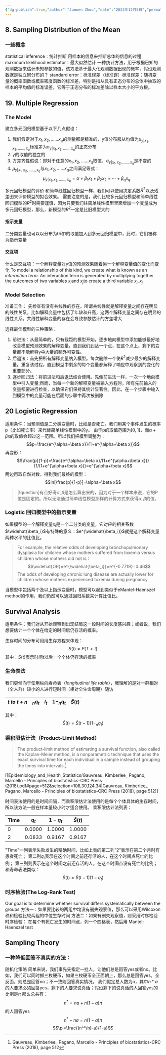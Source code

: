 ```yaml
---
{"dg-publish":true,"author":"Junwen Zhou","date":"2023年12月5日","permalink":"/Epidemiology_and_Health_Statistics/Principles_of_Biostatistics/","dgPassFrontmatter":true}
---
```



## 8. Sampling Distribution of the Mean

### 一些概念
statistical inference：统计推断
用样本的信息来推断总体的信息的过程
maximum likelihood estimator：最大似然估计
一种统计方法，用于根据已知的观测数据来估计未知参数的值，该方法基于最大化观测数据出现的概率，假设观测数据是独立同分布的？
standard error：标准误差（标准误）标准误差：随机变量的概率函数或概率密度函数的标准差，特别是指从具有正态分布的总体中抽取的样本的平均值的标准误差，它等于正态分布的标准差除以样本大小的平方根。

## 19. Multiple Regression

### The Model
建立多元回归模型基于以下几点假设：
1. 我们假定对于$x_1,x_2,……x_q$的测量都是精准的，y值分布服从均值为$\mu_{y|x_1,x_2,……,x_q}$标准差为$\sigma_{y|x_1,x_2,……,x_q}$的正态分布
2. y的取值的独立的
3. 方差齐性假说：即对于任意的$x_1,x_2,……x_q$取值，$\sigma_{y|x_1,x_2,……,x_q}$是不变的
4. $\mu_{y|x_1,x_2,……,x_q}$与$x_1,x_2,……x_q$之间满足等式：
$$\mu_{y|x_1,x_2,……,x_q}=\alpha+\beta_1x_1+\beta_2x_2+\cdots+\beta_qx_q$$

多元回归模型的评价
和简单线性回归模型一样，我们可以使用决定系数$R^2$以及残差图来评价模型的拟合效果。
需要注意的是，我们比较多元回归模型和简单线性回归模型的$R^2$时需要谨慎，因为只要我们往简单线性模型里面增加一个变量成为多元回归模型，那么，新模型的$R^2$一定是比旧模型大的

#### 指示变量
二分类变量也可以以分布为0和1的取值加入到多元回归模型中，此时，它们被称为指示变量

#### 交互项
什么是交互项：一个解释变量对y值的预测效果随着另一个解释变量值的变化而变化
To model a relationship of this kind, we create what is known as an *interaction term*. An interaction term is generated by multiplying together the outcomes of two variables $x_i$and $x_j$to create a third variable $x_i,x_j$

### Model Selection
准备工作：
先检查有没有共线性的存在。所谓共线性就是解释变量之间存在明显的线性关系，比如解释变量中包括了年龄和升高，这两个解释变量之间存在明显的线性关系。共线性解释变量的存在会导致参数估计的方差增大

选择最佳模型的三种策略：
1. 前进法：从最简单的，只有截距的模型开始，逐步地向模型中添加能够最好地改善模型预测效果的解释变量。直到我们到达一个点，在这个点上，剩下的变量都不能解释y中大量的额外可变性。
2. 后退法：首先把所有解释变量纳入模型。每次删除一个使$R^2$减少最少的解释变量。重复该过程，直到模型中剩余的每个变量都解释了响应中观察到的变化的重要部分。
3. 逐步回归法：将前进法和后退法结合使用。先像前进法一样，一次一个地向模型中引入变量;然而，当每一个新的解释变量被输入方程时，所有先前输入的变量都要进行检查，以确保它们保持其统计显著性。因此，在一个步骤中输入到模型中的变量可能在后面的步骤中再次被删除

## 20 Logistic Regression
适用条件：当预测值是二分类变量时，比如是否死亡。我们用某个事件发生的概率p（比如死亡率）来代替简单线性模型中的y。
由于p的取值范围为$[0,1]$，而$\alpha+\beta x$的取值会超过这一范围。所以我们把模型调整为：
$$p=\frac{e^{\alpha+\beta x}}{1+e^{\alpha+\beta x}}$$
再变形：
$$\frac{p}{1-p}=\frac{e^{\alpha+\beta x}/(1+e^{\alpha+\beta x})}{1/(1+e^{\alpha+\beta x})}=e^{\alpha+\beta x}$$
两边再取自然对数，得到我们最终的模型：
$$ln[\frac{p}{1-p}]=\alpha+\beta x$$
>[!question]有点好奇$\alpha,\beta$是怎么算出来的，因为对于一个样本来说，它的P值是固定的。所以无法通过简单线性模型那样的计算方式来获得$\alpha,\beta$的值。

### Logistic 回归模型中的指示变量
如果模型的一个解释变量$x_i$是一个二分类的变量，它对应的相关系数$\widehat{\beta_i}$有特殊的意义：$e^{\widehat{\beta_i}}$就是这个解释变量两种水平的比值比。

>For example, the relative odds of developing bronchopulmonary dysplasia for children whose mothers suffered from toxemia versus children whose mothers did not is：
$$\widehat{OR}=e^{\widehat{\beta_i}}=e^{-0.7719}=0.46$$
The odds of developing chronic lung disease are actually lower for children whose mothers experienced toxemia during pregnancy.

当模型中包括两个及以上指示变量时，模型可以起到类似于eMantel-Haenszel method的作用，我们仍然可以通过回归系数来计算比值比。

## Survival Analysis
适用条件：我们对从开始观察到出现结局这一段时间的长度感兴趣；或者说，我们想要估计一个个体在给定的时间后仍存活的概率。

生存时间的分布可用用生存方程来体现：
$$S(t)=P(T>t)$$
其中：$S(t)$表示时间t以后一个个体仍存活的概率

### 生命表法
我们更倾向于使用纵向寿命表（*longitudinal life table*），我理解的是对一群相对（全人群）较小的人进行短时间（相对全生命周期）随访

|$t\;to\;t+n$|$_nq_t$|$l_t$|$1-_nq_t$|$\widehat{S}(t)$|
|---|---|---|---|---|
其中：
$$\widehat{S}(t)=\widehat{S}(t-1)(1-_nq_t)$$

### 乘积限估计法（Product-Limit Method）
>  The product-limit method of estimating a survival function, also called the Kaplan-Meier method, is a nonparametric technique that uses the exact survival time for each individual in a sample instead of grouping the times into intervals.[^1]

[[Epidemiology_and_Health_Statistics/Gauvreau, Kimberlee_ Pagano, Marcello - Principles of biostatistics-CRC Press (2018).pdf#page=512&selection=108,30,124,34|Gauvreau, Kimberlee_ Pagano, Marcello - Principles of biostatistics-CRC Press (2018), page 512]]

时间表法使用的是时间间隔，而乘积限估计法使用的是每个个体具体的生存时间，所以该方法一般在样本量较小时才适合使用。
乘积限估计法列表：

|Time|$q_t$|$1-q_t$|$\widehat{S}(t)$|
|---|---|---|---|
|0|0.0000|1.0000|1.0000|
|2|0.0833|0.9167|0.9167|
"Time"一列表示失败发生的精确时间，比如上表的第二列“2”表示在第二个月时有患者死亡；
第二列$q_t$表示在这个时间之前还存活的人，在这个时间点死亡的比例；
第三列则表示在这个时间之前还存活的人，在这个时间点没有死亡的比例；
和寿命表法类似：
$$\widehat{S}(t)=\widehat{S}(t-1)(1-q_t)$$

### 时序检验(The Log-Rank Test)
Our goal is to determine whether survival differs systematically between the groups
方法一：如果要比较的两组中均没有删失观察值，那么可以采用Wilcoxon秩和检验比较两组的中位生存时间
方法二：如果有删失观察值，则采用时序检验
时序检验：
在每个有死亡发生的时间点，列一个四格表，然后用 Mantel-Haenszel test

## Sampling Theory

### 一种降低回答不真实的方法：
随机化策略
简单来说，我们事先先指定一批人，让他们总是回答yes或者no。比如，我们可以同时掷三枚硬币，如果三枚硬币全正面朝上，那么总是回答yes，全反面，则总是回答no；不一致则回答真实情况。
我们假定总人数为n，其中$n*a$的人要求必须回答yes，剩下的人要求说真话；假设剩下的说真话的人回答yes的比例是$\pi$
那么总共有：
$$n^*=na+n(1-a)\pi$$
的人回答yes
$$n^*-na=n(1-a)\pi$$
$$\pi=\frac{(n^*/n)-a}{1-a}$$


[^1]:Gauvreau, Kimberlee_ Pagano, Marcello - Principles of biostatistics-CRC Press (2018), page 512